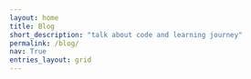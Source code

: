 ```yaml
---
layout: home
title: Blog
short_description: "talk about code and learning journey" 
permalink: /blog/ 
nav: True 
entries_layout: grid
---
```


